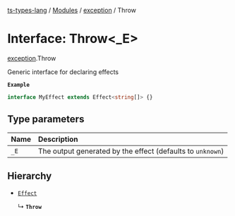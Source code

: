 [ts-types-lang](../README.md) / [Modules](../modules.md) / [exception](../modules/exception.md) / Throw

# Interface: Throw<_E\>

[exception](../modules/exception.md).Throw

Generic interface for declaring effects

**`Example`**

```ts
interface MyEffect extends Effect<string[]> {}
```

## Type parameters

| Name | Description |
| :------ | :------ |
| `_E` | The output generated by the effect (defaults to `unknown`) |

## Hierarchy

- [`Effect`](effect.Effect.md)

  ↳ **`Throw`**
